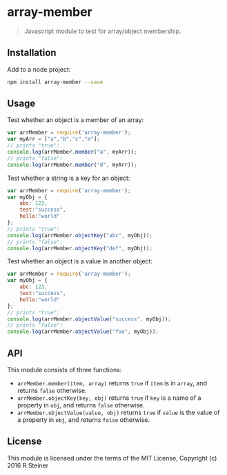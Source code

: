 # array-member

> Javascript module to test for array/object membership.

## Installation

Add to a node project:

```sh
npm install array-member --save
```

## Usage

Test whether an object is a member of an array:

```javascript
var arrMember = require('array-member');
var myArr = ["a","b","c","e"];
// prints "true":
console.log(arrMember.member("a", myArr));
// prints "false":
console.log(arrMember.member("d", myArr));
```

Test whether a string is a key for an object:

```javascript
var arrMember = require('array-member');
var myObj = {
    abc: 123,
    test:"success",
    hello:"world"
};
// prints "true":
console.log(arrMember.objectKey("abc", myObj));
// prints "false":
console.log(arrMember.objectKey("def", myObj));
```

Test whether an object is a value in another object:

```javascript
var arrMember = require('array-member');
var myObj = {
    abc: 123,
    test:"success",
    hello:"world"
};
// prints "true":
console.log(arrMember.objectValue("success", myObj));
// prints "false":
console.log(arrMember.objectValue("foo", myObj));
```

## API

This module consists of three functions:

* `arrMember.member(item, array)` returns `true` if `item` is in `array`, and returns `false` otherwise.
* `arrMember.objectKey(key, obj)` returns `true` if `key` is a name of a property in `obj`, and returns `false` otherwise.
* `arrMember.objectValue(value, obj)` returns `true` if `value` is the value of a property in `obj`, and returns `false` otherwise.


## License

This module is licensed under the terms of the MIT License, Copyright (c) 2016 R Steiner
